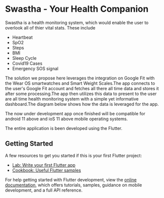 # Swastha - Your Health Companion

Swastha is a health monitoring system, which would enable the user to overlook all of thier vital stats. These include
- Heartbeat 
- SpO2
- Steps
- BMI
- Sleep Cycle
- Covid19 Cases
- Emergency SOS signal

The solution we propose here leverages the integration on Google Fit with the Wear OS smartwatches and Smart Weight Scales.The app connects to the user's Google Fit account and fetches all there all time data and stores it after some processing.The app then utilizes this data to present to the user are all time health monitoring system with a simple yet informative dashboard.The diagram below shows how the data is leveraged for the app.

The now under development app once finished will be compatible for android 11 above and ioS 11 above mobile operating systems.

The entire application is been developed using the Flutter.

## Getting Started

A few resources to get you started if this is your first Flutter project:

- [Lab: Write your first Flutter app](https://docs.flutter.dev/get-started/codelab)
- [Cookbook: Useful Flutter samples](https://docs.flutter.dev/cookbook)

For help getting started with Flutter development, view the
[online documentation](https://docs.flutter.dev/), which offers tutorials,
samples, guidance on mobile development, and a full API reference.
